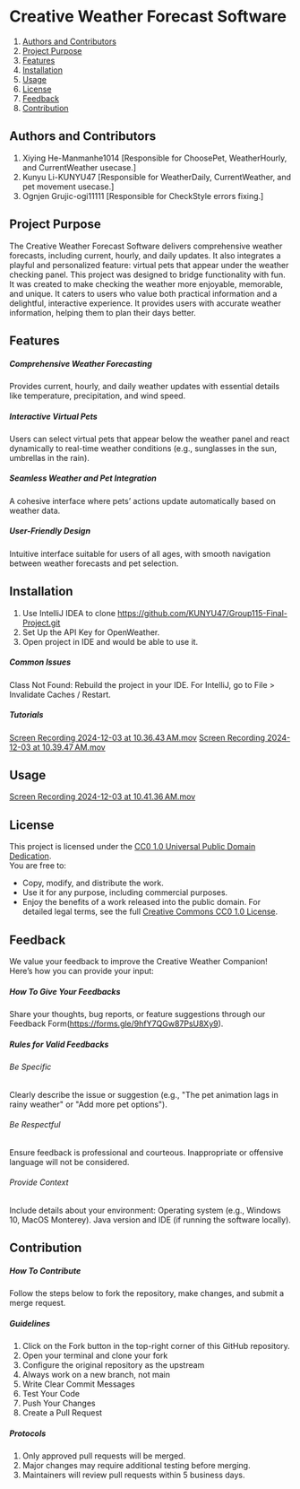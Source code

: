 # **Creative Weather Forecast Software**

1. [Authors and Contributors](#authors-and-contributors)
2. [Project Purpose](#project-purpose)
3. [Features](#features)
4. [Installation](#installation)
5. [Usage](#usage)
6. [License](#license)
7. [Feedback](#feedback)
8. [Contribution](#contribution)


## Authors and Contributors
1. Xiying He-Manmanhe1014 [Responsible for ChoosePet, WeatherHourly, and CurrentWeather usecase.]
2. Kunyu Li-KUNYU47 [Responsible for WeatherDaily, CurrentWeather, and pet movement usecase.]
3. Ognjen Grujic-ogi11111 [Responsible for CheckStyle errors fixing.]

## Project Purpose

The Creative Weather Forecast Software delivers comprehensive weather forecasts, including current, hourly, and daily
updates. It also integrates a playful and personalized feature: virtual pets that appear under the weather checking
panel.
This project was designed to bridge functionality with fun. It was created to make checking the weather more enjoyable,
memorable, and unique.
It caters to users who value both practical information and a delightful, interactive experience. It provides users 
with accurate weather information, helping them to plan their days better.

## Features

##### Comprehensive Weather Forecasting

Provides current, hourly, and daily weather updates with essential details like temperature, precipitation, and wind
speed.

##### Interactive Virtual Pets

Users can select virtual pets that appear below the weather panel and react dynamically to real-time weather conditions
(e.g., sunglasses in the sun, umbrellas in the rain).

##### Seamless Weather and Pet Integration

A cohesive interface where pets’ actions update automatically based on weather data.

##### User-Friendly Design

Intuitive interface suitable for users of all ages, with smooth navigation between weather forecasts and pet selection.

## Installation
1. Use IntelliJ IDEA to clone https://github.com/KUNYU47/Group115-Final-Project.git
2. Set Up the API Key for OpenWeather.
3. Open project in IDE and would be able to use it.


##### Common Issues
Class Not Found: Rebuild the project in your IDE. For IntelliJ, go to File > Invalidate Caches / Restart.

##### Tutorials
[Screen Recording 2024-12-03 at 10.36.43 AM.mov](../../../../var/folders/pl/qdzjm_g527z8rb5vg80tn8540000gn/T/TemporaryItems/NSIRD_screencaptureui_YjEVqD/Screen%20Recording%202024-12-03%20at%2010.36.43%E2%80%AFAM.mov)
[Screen Recording 2024-12-03 at 10.39.47 AM.mov](../../../../var/folders/pl/qdzjm_g527z8rb5vg80tn8540000gn/T/TemporaryItems/NSIRD_screencaptureui_j9pgdG/Screen%20Recording%202024-12-03%20at%2010.39.47%E2%80%AFAM.mov)

## Usage
[Screen Recording 2024-12-03 at 10.41.36 AM.mov](../../../../var/folders/pl/qdzjm_g527z8rb5vg80tn8540000gn/T/TemporaryItems/NSIRD_screencaptureui_UKkYIR/Screen%20Recording%202024-12-03%20at%2010.41.36%E2%80%AFAM.mov)

## License
This project is licensed under the [CC0 1.0 Universal Public Domain Dedication](LICENSE).  
You are free to:
- Copy, modify, and distribute the work.
- Use it for any purpose, including commercial purposes.
- Enjoy the benefits of a work released into the public domain.
For detailed legal terms, see the full [Creative Commons CC0 1.0 License](LICENSE).

## Feedback
We value your feedback to improve the Creative Weather Companion! Here’s how you can provide your input:

##### How To Give Your Feedbacks
Share your thoughts, bug reports, or feature suggestions through our Feedback Form(https://forms.gle/9hfY7QGw87PsU8Xy9).

##### Rules for Valid Feedbacks
###### Be Specific
Clearly describe the issue or suggestion (e.g., "The pet animation lags in rainy weather" or "Add more pet options").
###### Be Respectful
Ensure feedback is professional and courteous. Inappropriate or offensive language will not be considered.
###### Provide Context
Include details about your environment:
Operating system (e.g., Windows 10, MacOS Monterey).
Java version and IDE (if running the software locally).

## Contribution

##### How To Contribute
Follow the steps below to fork the repository, make changes, and submit a merge request.

##### Guidelines
1. Click on the Fork button in the top-right corner of this GitHub repository.
2. Open your terminal and clone your fork
3. Configure the original repository as the upstream
4. Always work on a new branch, not main
5. Write Clear Commit Messages
6. Test Your Code
7. Push Your Changes
8. Create a Pull Request

##### Protocols
1. Only approved pull requests will be merged.
2. Major changes may require additional testing before merging.
3. Maintainers will review pull requests within 5 business days.
